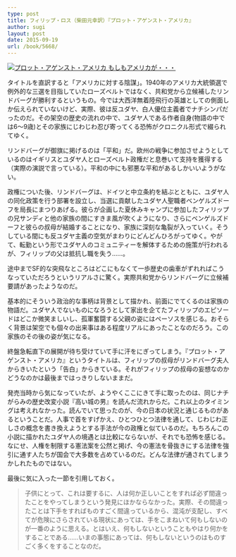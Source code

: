 ```yaml
---
type: post
title: フィリップ・ロス（柴田元幸訳）『プロット・アゲンスト・アメリカ』
author: sugi
layout: post
date: 2015-09-19
url: /book/5668/
---
```

<a href="http://www.amazon.co.jp/exec/obidos/ASIN/4087734862/chezsugi-22/ref=nosim/" onclick="_gaq.push(['_trackEvent', 'outbound-article', 'http://www.amazon.co.jp/exec/obidos/ASIN/4087734862/chezsugi-22/ref=nosim/', '']);" name="amazletlink" target="_blank"><img src="http://i1.wp.com/ecx.images-amazon.com/images/I/51GKIUw3K7L.jpg?w=660" alt="プロット・アゲンスト・アメリカ もしもアメリカが・・・" style="border: none;" data-recalc-dims="1" /></a>

タイトルを直訳すると「アメリカに対する陰謀」。1940年のアメリカ大統領選で例外的な三選を目指していたローズベルトではなく、共和党から立候補したリンドバーグが勝利するというもの。今では大西洋無着陸飛行の英雄としての側面しか伝えられていないけど、実際、彼は反ユダヤ、白人優位主義者でナチシンパだったのだ。その架空の歴史の流れの中で、ユダヤ人である作者自身(物語の中では6〜9歳)とその家族にじわじわ忍び寄ってくる恐怖がクロニクル形式で綴られてゆく。

リンドバーグが御旗に掲げるのは「平和」だ。欧州の戦争に参加させようとしているのはイギリスとユダヤ人とローズベルト政権だと息巻いて支持を獲得する（実際の演説で言っている）。平和の中にも邪悪な平和があるしかいいようがない。

政権についた後、リンドバーグは、ドイツと中立条約を結ぶとともに、ユダヤ人の同化政策を行う部署を設立し、当選に貢献したユダヤ人聖職者ベンゲルズドーフを局長にまつりあげる。彼らが企画した夏休みキャンプに参加したフィリップの兄サンディと他の家族の間にすきま風が吹くようになり、さらにベンゲルズドーフと彼らの叔母が結婚することになり、家族に深刻な亀裂が入っていく。そうしている間にも反ユダヤ主義の空気がまわりにどんどんひろがってゆく。やがて、転勤という形でユダヤ人のコミュニティーを解体するための施策が行われるが、フィリップの父は抵抗し職を失う……。

途中までSF的な突飛なところはどこにもなくて一歩歴史の歯車がずれればこうなっていただろうというリアルさに驚く。実際共和党からリンドバーグに立候補要請があったようなのだ。

基本的にそういう政治的な事柄は背景として描かれ、前面にでてくるのは家族の物語だ。ユダヤ人でないものになろうとして家出を企てたフィリップのエピソードはどこか微笑ましいし、孤軍奮闘する父親の姿にはペーソスを感じる。おそらく背景は架空でも個々の出来事はある程度リアルにあったことなのだろう。この家族のその後の姿が気になる。

終盤急転直下の展開が待ち受けていて手に汗をにぎってしまう。『プロット・アゲンスト・アメリカ』というタイトルは、フィリップの叔母がリンドバーグ夫人からきいたという「告白」からきている。それがフィリップの叔母の妄想なのかどうなのかは最後まではっきりしないままだ。

発売当時から気になっていたが、ようやくここにきて手に取ったのは、同じナチがらみの歴史改変小説『高い城の男』を読んだ流れからだ。これ以上のタイミングは考えれなかった。読んでいて思ったのが、今の日本の状況と通じるものがあるということだ。人事で首をすげかえ、ひとつひとつ法律を通して、じわじわ正しさの概念を書き換えようとする手法が今の政権と似ているのだ。もちろんこの小説に描かれたユダヤ人の境遇とは比較にならないが、それでも恐怖を感じる。なにせ、人権を制限する憲法案を公然と掲げ、今の憲法を骨抜きにする法律を強引に通す人たちが国会で大多数を占めているのだ。どんな法律が通されてしまうかしれたものではない。

最後に気に入った一節を引用しておく。

> 子供にとって、これは要するに、人は何か正しいことをすれば必ず間違ったことをやってしまうという発見にほかならなかった。実際、その間違ったことは下手をすればものすごく間違っているから、混沌が支配し、すべてが危険にさらされている現状にあっては、手をこまねいて何もしないのが一番のように思える。とはいえ、何もしないということもやはり何かをすることである……いまの事態にあっては、何もしないというのはものすごく多くをすることなのだ。
